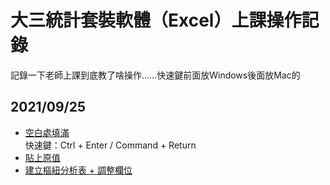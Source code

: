 # 大三統計套裝軟體（Excel）上課操作記錄

記錄一下老師上課到底教了啥操作......快速鍵前面放Windows後面放Mac的

## 2021/09/25

- [空白處填滿](https://user-images.githubusercontent.com/15919723/134762368-ef3c400d-45cf-47a3-97b5-b284bb8f0a70.mov)  
  快速鍵：Ctrl + Enter / Command + Return
- [貼上原值](https://user-images.githubusercontent.com/15919723/134762787-76d321ba-1544-406b-9b0c-8a8c94159524.mov)
- [建立樞紐分析表 + 調整欄位](https://user-images.githubusercontent.com/15919723/134763542-3e66931c-6904-4ce6-a510-64380b3b8e46.mov)
